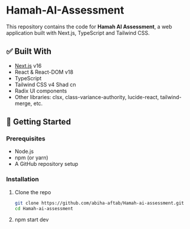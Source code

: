 # Hamah-AI-Assessment

This repository contains the code for **Hamah AI Assessment**, a web application built with Next.js, TypeScript and Tailwind CSS.  

## ✅ Built With
- [Next.js](https://nextjs.org/) v16  
- React & React-DOM v18  
- TypeScript  
- Tailwind CSS v4  Shad cn
- Radix UI components  
- Other libraries: clsx, class-variance-authority, lucide-react, tailwind-merge, etc.

## 🚀 Getting Started

### Prerequisites
- Node.js   
- npm (or yarn)  
- A GitHub repository setup

### Installation
1. Clone the repo  
   ```bash
   git clone https://github.com/abiha-aftab/Hamah-ai-assessment.git
   cd Hamah-ai-assessment

2. npm start dev